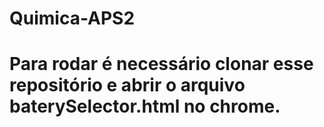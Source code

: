 # Quimica-APS2

# Para rodar é necessário clonar esse repositório e abrir o arquivo baterySelector.html no chrome.
